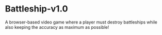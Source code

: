 # Battleship-v1.0
A browser-based video game where a player must destroy battleships while also keeping the accuracy as maximum as possible!

